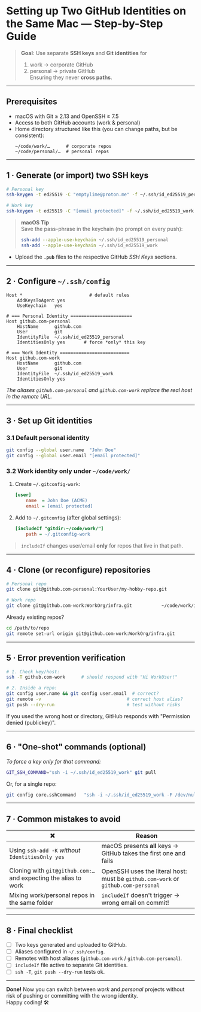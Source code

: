 # Setting up Two GitHub Identities on the Same Mac — Step-by-Step Guide

> **Goal**: Use separate **SSH keys** and **Git identities** for  
> 1) work → corporate GitHub    
> 2) personal → private GitHub  
> Ensuring they never **cross paths**.

---

## Prerequisites

* macOS with Git ≥ 2.13 and OpenSSH ≥ 7.5  
* Access to both GitHub accounts (work & personal)  
* Home directory structured like this (you can change paths, but be consistent):
  ```
  ~/code/work/…      # corporate repos
  ~/code/personal/…  # personal repos
  ```

---

## 1 · Generate (or import) two SSH keys

```bash
# Personal key
ssh-keygen -t ed25519 -C "emptylime@proton.me" -f ~/.ssh/id_ed25519_personal

# Work key
ssh-keygen -t ed25519 -C "[email protected]" -f ~/.ssh/id_ed25519_work
```

> **macOS Tip**  
> Save the pass-phrase in the keychain (no prompt on every push):
> ```bash
> ssh-add --apple-use-keychain ~/.ssh/id_ed25519_personal
> ssh-add --apple-use-keychain ~/.ssh/id_ed25519_work
> ```

* Upload the **`.pub`** files to the respective GitHub _SSH Keys_ sections.

---

## 2 · Configure `~/.ssh/config`

```sshconfig
Host *                         # default rules
    AddKeysToAgent yes
    UseKeychain   yes

# === Personal Identity =======================
Host github.com-personal
    HostName      github.com
    User          git
    IdentityFile  ~/.ssh/id_ed25519_personal
    IdentitiesOnly yes       # force *only* this key

# === Work Identity ==========================
Host github.com-work
    HostName      github.com
    User          git
    IdentityFile  ~/.ssh/id_ed25519_work
    IdentitiesOnly yes
```

*The aliases `github.com-personal` and `github.com-work` replace the real host
in the remote URL.*

---

## 3 · Set up Git identities

### 3.1 Default **personal** identity

```bash
git config --global user.name  "John Doe"
git config --global user.email "[email protected]"
```

### 3.2 **Work** identity only under `~/code/work/`

1. Create `~/.gitconfig-work`:

   ```ini
   [user]
       name  = John Doe (ACME)
       email = [email protected]
   ```

2. Add to `~/.gitconfig` (after global settings):

   ```ini
   [includeIf "gitdir:~/code/work/"]
       path = ~/.gitconfig-work
   ```

> `includeIf` changes user/email **only** for repos that live in that path.

---

## 4 · Clone (or reconfigure) repositories

```bash
# Personal repo
git clone git@github.com-personal:YourUser/my-hobby-repo.git           ~/code/personal/my-hobby-repo

# Work repo
git clone git@github.com-work:WorkOrg/infra.git           ~/code/work/infra
```

Already existing repos?  
```bash
cd /path/to/repo
git remote set-url origin git@github.com-work:WorkOrg/infra.git
```

---

## 5 · Error prevention verification

```bash
# 1. Check key/host:
ssh -T github.com-work      # should respond with "Hi WorkUser!"

# 2. Inside a repo:
git config user.name && git config user.email  # correct?
git remote -v                                # correct host alias?
git push --dry-run                           # test without risks
```

If you used the wrong host or directory, GitHub responds with "Permission denied (publickey)".

---

## 6 · "One-shot" commands (optional)

*To force a key only for that command:*

```bash
GIT_SSH_COMMAND="ssh -i ~/.ssh/id_ed25519_work" git pull
```

Or, for a single repo:

```bash
git config core.sshCommand   "ssh -i ~/.ssh/id_ed25519_work -F /dev/null"
```

---

## 7 · Common mistakes to avoid

| ❌  | Reason |
|-----|--------|
| Using `ssh-add -K` *without* `IdentitiesOnly yes` | macOS presents **all** keys → GitHub takes the first one and fails |
| Cloning with `git@github.com:…` and expecting the alias to work | OpenSSH uses the literal host: must be `github.com-work` or `github.com-personal` |
| Mixing work/personal repos in the same folder | `includeIf` doesn't trigger → wrong email on commit! |

---

## 8 · Final checklist

- [ ] Two keys generated and uploaded to GitHub.
- [ ] Aliases configured in `~/.ssh/config`.
- [ ] Remotes with host aliases (`github.com-work` / `github.com-personal`).
- [ ] `includeIf` file active to separate Git identities.
- [ ] `ssh -T`, `git push --dry-run` tests ok.

---

**Done!** Now you can switch between _work_ and _personal_ projects without risk
of pushing or committing with the wrong identity.  
Happy coding! 🛠️
